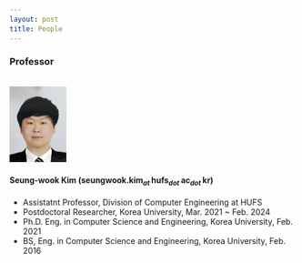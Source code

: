 ```yaml
---
layout: post
title: People
---
```


<!--
This is comment
-->

<!--
Always check singular or plural according to the number of people
-->

### Professor

<br><img src="swk.png" width="100px"> <br>
#### Seung-wook Kim (seungwook.kim<sub><i>at </i></sub>hufs<sub><i>dot </i></sub>ac<sub><i>dot </i></sub>kr) 
* Assistatnt Professor, Division of Computer Engineering at HUFS
 * Postdoctoral Researcher, Korea University, Mar. 2021 ~ Feb. 2024
 * Ph.D. Eng. in Computer Science and Engineering, Korea University, Feb. 2021
 * BS, Eng. in Computer Science and Engineering, Korea University, Feb. 2016
  



